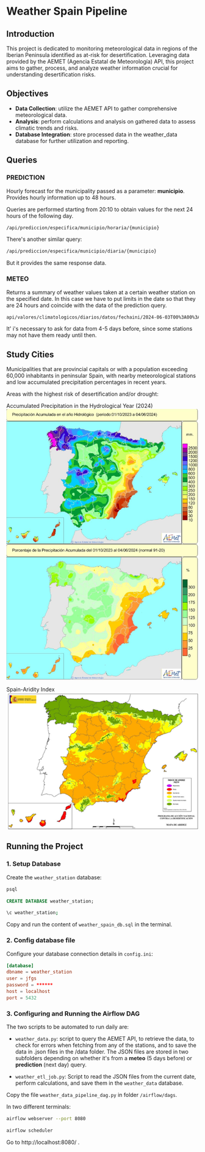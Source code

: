 # Weather Spain Pipeline
## Introduction

This project is dedicated to monitoring meteorological data in regions of the Iberian Peninsula identified as at-risk for desertification. Leveraging data provided by the AEMET (Agencia Estatal de Meteorología) API, this project aims to gather, process, and analyze weather information crucial for understanding desertification risks.

## Objectives
- **Data Collection**: utilize the AEMET API to gather comprehensive meteorological data.
- **Analysis**: perform calculations and analysis on gathered data to assess climatic trends and risks.
- **Database Integration**: store processed data in the weather_data database for further utilization and reporting.


## Queries

### PREDICTION
Hourly forecast for the municipality passed as a parameter: **municipio**. Provides hourly information up to 48 hours.

Queries are performed starting from 20:10 to obtain values for the next 24 hours of the following day.

```sh
/api/prediccion/especifica/municipio/horaria/{municipio}
```

There's another similar query:
```sh
/api/prediccion/especifica/municipio/diaria/{municipio}
```
But it provides the same response data.


### METEO
Returns a summary of weather values taken at a certain weather station on the specified date. In this case we have to put limits in the date so that they are 24 hours and coincide with the data of the prediction query.

```sh
api/valores/climatologicos/diarios/datos/fechaini/2024-06-03T00%3A00%3A00UTC/fechafin/2024-06-03T23%3A59%3A59UTC/estacion/{INDICATIVO}
```

It' i's necessary to ask for data from 4-5 days before, since some stations may not have them ready until then.

## Study Cities
Municipalities that are provincial capitals or with a population exceeding 60,000 inhabitants in peninsular Spain, with nearby meteorological stations and low accumulated precipitation percentages in recent years.

Areas with the highest risk of desertification and/or drought:

Accumulated Precipitation in the Hydrological Year (2024)
![Accumulated Precipitation in the Hydrological Year (2024)](images/accumulated-precipitation-2024.png)

Spain-Aridity Index
![Spain-Aridity Index](images/spain-aridity-index.png)


## Running the Project

### 1. Setup Database 

Create the `weather_station` database:

```sh
psql
```

```sql
CREATE DATABASE weather_station;
```
```sh
\c weather_station;
```
Copy and run the content of `weather_spain_db.sql` in the terminal.


### 2. Config database file

Configure your database connection details in `config.ini`:
```conf
[database]
dbname = weather_station
user = jfgs
password = ******
host = localhost
port = 5432
```

### 3. Configuring and Running the Airflow DAG

The two scripts to be automated to run daily are:

- `weather_data.py`: script to query the AEMET API, to retrieve the data, to check for errors when fetching from any of the stations, and to save the data in .json files in the /data folder. The JSON files are stored in two subfolders depending on whether it's from a **meteo** (5 days before) or **prediction** (next day) query.

- `weather_etl_job.py`: Script to read the JSON files from the current date, perform calculations, and save them in the `weather_data` database.

Copy the file `weather_data_pipeline_dag.py` in folder `/airflow/dags`.

In two different terminals:
```sh
airflow webserver --port 8080
```
```sh
airflow scheduler
```

Go to http://localhost:8080/ .